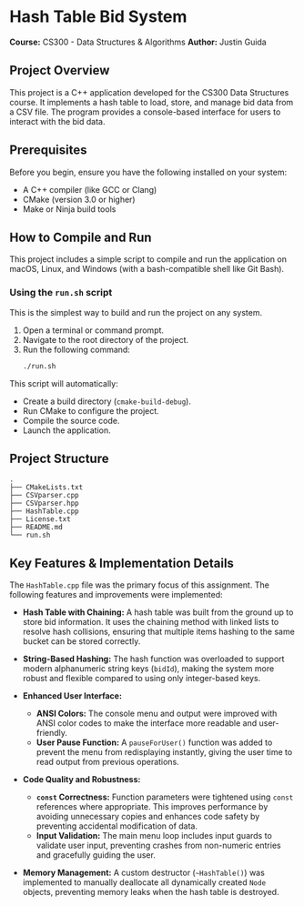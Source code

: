 # Hash Table Bid System

**Course:** CS300 - Data Structures & Algorithms
**Author:** Justin Guida

## Project Overview

This project is a C++ application developed for the CS300 Data Structures course. It implements a hash table to load, store, and manage bid data from a CSV file. The program provides a console-based interface for users to interact with the bid data.

## Prerequisites

Before you begin, ensure you have the following installed on your system:
*   A C++ compiler (like GCC or Clang)
*   CMake (version 3.0 or higher)
*   Make or Ninja build tools

## How to Compile and Run

This project includes a simple script to compile and run the application on macOS, Linux, and Windows (with a bash-compatible shell like Git Bash).

### Using the `run.sh` script

This is the simplest way to build and run the project on any system.

1.  Open a terminal or command prompt.
2.  Navigate to the root directory of the project.
3.  Run the following command:
    ```bash
    ./run.sh
    ```

This script will automatically:
- Create a build directory (`cmake-build-debug`).
- Run CMake to configure the project.
- Compile the source code.
- Launch the application.

## Project Structure
```
.
├── CMakeLists.txt
├── CSVparser.cpp
├── CSVparser.hpp
├── HashTable.cpp
├── License.txt
├── README.md
└── run.sh
```

## Key Features & Implementation Details

The `HashTable.cpp` file was the primary focus of this assignment. The following features and improvements were implemented:

*   **Hash Table with Chaining:** A hash table was built from the ground up to store bid information. It uses the chaining method with linked lists to resolve hash collisions, ensuring that multiple items hashing to the same bucket can be stored correctly.

*   **String-Based Hashing:** The hash function was overloaded to support modern alphanumeric string keys (`bidId`), making the system more robust and flexible compared to using only integer-based keys.

*   **Enhanced User Interface:**
    *   **ANSI Colors:** The console menu and output were improved with ANSI color codes to make the interface more readable and user-friendly.
    *   **User Pause Function:** A `pauseForUser()` function was added to prevent the menu from redisplaying instantly, giving the user time to read output from previous operations.

*   **Code Quality and Robustness:**
    *   **`const` Correctness:** Function parameters were tightened using `const` references where appropriate. This improves performance by avoiding unnecessary copies and enhances code safety by preventing accidental modification of data.
    *   **Input Validation:** The main menu loop includes input guards to validate user input, preventing crashes from non-numeric entries and gracefully guiding the user.

*   **Memory Management:** A custom destructor (`~HashTable()`) was implemented to manually deallocate all dynamically created `Node` objects, preventing memory leaks when the hash table is destroyed.
